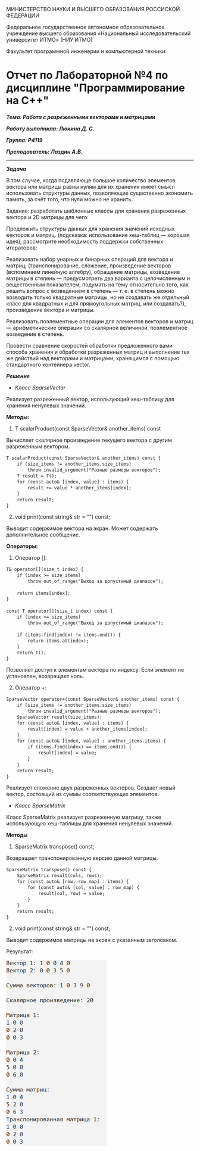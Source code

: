 МИНИСТЕРСТВО НАУКИ И ВЫСШЕГО ОБРАЗОВАНИЯ РОССИСКОЙ ФЕДЕРАЦИИ

Федеральное государственное автономное образовательное учреждение высшего образования «Национальный исследовательский университет ИТМО» (НИУ ИТМО)

Факультет программной инженерии и компьютерной техники 


# Отчет по Лабораторной №4 по дисциплине "Программирование на С++"

***Тема: Работа с разреженными векторами и матрицами***

***Работу выполнила: Люкина Д. С.***

***Группа: P4119***

***Преподаватель: Лаздин А.В.***

--------

***Задача***

В том случае, когда подавляюще большое количество элементов вектора или матрицы равны нулям для их хранения имеет смысл использовать структуры данных, позволяющие существенно экономить память, за счёт того, что нули можно не хранить.

Задание: разработать шаблонные классы для хранения разреженных вектора и 2D матрицы для чего:

Предложить структуры данных для хранения значений исходных векторов и матриц. (подсказка: использование хеш-таблиц — хорошая идея), рассмотрите необходимость поддержки собственных итераторов;

Реализовать набор унарных и бинарных операций для вектора и матриц; (транспонирование, сложение, произведение векторов (вспоминаем линейную алгебру), обращение матрицы, возведение матрицы в степень — предусмотреть два варианта с целочисленным и вещественным показателем, подумать на тему относительно того, как решить вопрос с возведением в степень — т.  е. в степень можно возводить только квадратные матрицы, но не создавать же отдельный класс для квадратных и для прямоугольных матриц, или создавать?), произведение вектора и матрицы.

Реализовать поэлементные операции для элементов векторов и матриц — арифметические операции со скалярной величиной, поэлементное возведение в степень.

Провести сравнение скоростей обработки предложенного вами способа хранения и обработки разреженных матриц и выполнение тех же действий над векторами и матрицами, хранящимся с помощью стандартного контейнера vector.

***Решение***

- *Класс SparseVector<T>*

Реализует разреженный вектор, использующий хеш-таблицу для хранения ненулевых значений.

**Методы:**

1) T scalarProduct(const SparseVector& another_items) const 

Вычисляет скалярное произведение текущего вектора с другим разреженным вектором.

```
T scalarProduct(const SparseVector& another_items) const {
    if (size_items != another_items.size_items) 
        throw invalid_argument("Разные размеры векторов");
    T result = T();
    for (const auto& [index, value] : items) {
        result += value * another_items[index];
    }
    return result;
}
```

2) void print(const string& str = "") const;

Выводит содержимое вектора на экран. Может содержать дополнительное сообщение.

**Операторы:**

1) Оператор []:

```
T& operator[](size_t index) {
    if (index >= size_items)
        throw out_of_range("Выход за допустимый диапазон");

    return items[index];
}

const T operator[](size_t index) const {
    if (index >= size_items)
        throw out_of_range("Выход за допустимый диапазон");

    if (items.find(index) != items.end()) {
        return items.at(index);
    }
    return T();
}
```

Позволяет доступ к элементам вектора по индексу. Если элемент не установлен, возвращает ноль.

2) Оператор +:

```
SparseVector operator+(const SparseVector& another_items) const {
    if (size_items != another_items.size_items)
        throw invalid_argument("Разные размеры векторов");
    SparseVector result(size_items);
    for (const auto& [index, value] : items) {
        result[index] = value + another_items[index];
    }
    for (const auto& [index, value] : another_items.items) {
        if (items.find(index) == items.end()) {
            result[index] = value;
        }
    }
    return result;
}
```

Реализует сложение двух разреженных векторов. Создает новый вектор, состоящий из суммы соответствующих элементов.


- *Класс SparseMatrix<T>*

Класс SparseMatrix реализует разреженную матрицу, также использующую хеш-таблицы для хранения ненулевых значений.

**Методы**

1) SparseMatrix transpose() const; 

Возвращает транспонированную версию данной матрицы.

```
SparseMatrix transpose() const {
    SparseMatrix result(cols, rows);
    for (const auto& [row, row_map] : items) {
        for (const auto& [col, value] : row_map) {
            result(col, row) = value;
        }
    }
    return result;
}
```

2) void print(const string& str = "") const;

Выводит содержимое матрицы на экран с указанным заголовком.

Результат:

![Результат](./images/task.jpg)